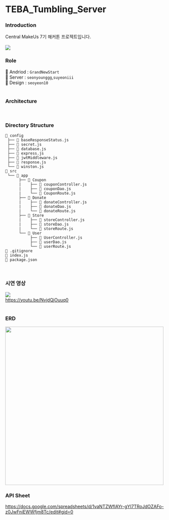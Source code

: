 # TEBA_Tumbling_Server

### Introduction
Central MakeUs 7기 해커톤 프로젝트입니다.</br></br>
<img src="https://user-images.githubusercontent.com/48307770/120091967-a54d9d80-c14a-11eb-99f4-1e7524ea811a.jpg"> </br>
### Role
📌 Andriod : `GrandNewStart` </br>
📌 Server : `seonyounggg`,`suyeoniii` </br>
📌 Design : `seoyeon10` </br>
</br>
### Architecture

</br>

### Directory Structure
```
📂 config
 ├── 📄 baseResponseStatus.js
 ├── 📄 secret.js 
 ├── 📄 database.js 
 ├── 📄 express.js
 ├── 📄 jwtMiddleware.js
 ├── 📄 response.js 
 └── 📄 winston.js
📂 src
 └── 📂 app
      ├── 📂 Coupon
      |    ├── 📄 couponController.js
      |    ├── 📄 couponDao.js
      |    └── 📄 CouponRoute.js
      ├── 📂 Donate
      |    ├── 📄 donateController.js
      |    ├── 📄 donateDao.js
      |    └── 📄 donateRoute.js
      ├── 📂 Store
      |    ├── 📄 storeController.js
      |    ├── 📄 storeDao.js
      |    └── 📄 storeRoute.js
      └── 📂 User
           ├── 📄 UserController.js
           ├── 📄 userDao.js
           └── 📄 userRoute.js
📄 .gitignore
📄 index.js
📄 package.json
```
</br>

### 시연 영상
<img src="https://user-images.githubusercontent.com/48307770/120092502-49851380-c14e-11eb-95d3-26a2c7898f6d.gif"></br>
https://youtu.be/NvjdQjOuuq0
</br></br>

### ERD
<img src="https://user-images.githubusercontent.com/48307770/120092084-64a25400-c14b-11eb-8ff9-aa9bf59a910f.png" width="500">

### API Sheet
https://docs.google.com/spreadsheets/d/1vaNTZWfIAYr-gYI7TRoJdOZAFo-z0JwFniEWWfjm8Tc/edit#gid=0
</br>




